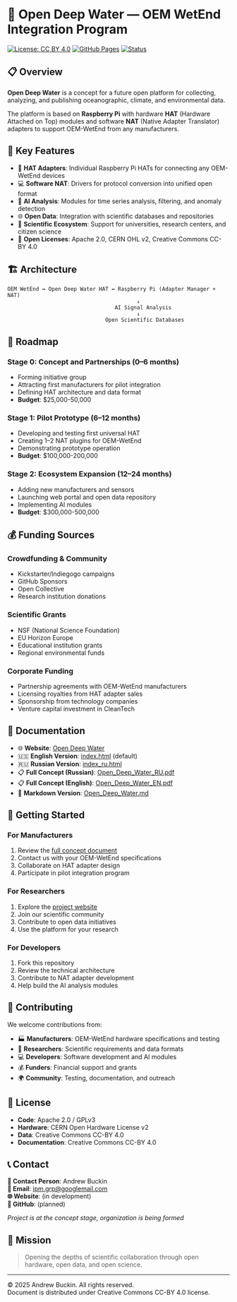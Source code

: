 # 🌊 Open Deep Water — OEM WetEnd Integration Program

[![License: CC BY 4.0](https://img.shields.io/badge/License-CC%20BY%204.0-lightgrey.svg)](https://creativecommons.org/licenses/by/4.0/)
[![GitHub Pages](https://img.shields.io/badge/GitHub%20Pages-Live-brightgreen)](https://ipmgroup.github.io/Open_Deep_Water/)
[![Status](https://img.shields.io/badge/Status-Concept-yellow)](https://github.com/ipmgroup/Open_Deep_Water)

## 📋 Overview

**Open Deep Water** is a concept for a future open platform for collecting, analyzing, and publishing oceanographic, climate, and environmental data.

The platform is based on **Raspberry Pi** with hardware **HAT** (Hardware Attached on Top) modules and software **NAT** (Native Adapter Translator) adapters to support OEM-WetEnd from any manufacturers.

## 🌟 Key Features

- 🔧 **HAT Adapters**: Individual Raspberry Pi HATs for connecting any OEM-WetEnd devices
- 💻 **Software NAT**: Drivers for protocol conversion into unified open format
- 🤖 **AI Analysis**: Modules for time series analysis, filtering, and anomaly detection
- 🌐 **Open Data**: Integration with scientific databases and repositories
- 🔬 **Scientific Ecosystem**: Support for universities, research centers, and citizen science
- 📜 **Open Licenses**: Apache 2.0, CERN OHL v2, Creative Commons CC-BY 4.0

## 🏗️ Architecture

```
OEM WetEnd ↔ Open Deep Water HAT ↔ Raspberry Pi (Adapter Manager + NAT)
                                         ↓
                                  AI Signal Analysis
                                         ↓
                               Open Scientific Databases
```

## 📅 Roadmap

### Stage 0: Concept and Partnerships (0–6 months)
- Forming initiative group
- Attracting first manufacturers for pilot integration
- Defining HAT architecture and data format
- **Budget**: $25,000-50,000

### Stage 1: Pilot Prototype (6–12 months)
- Developing and testing first universal HAT
- Creating 1–2 NAT plugins for OEM-WetEnd
- Demonstrating prototype operation
- **Budget**: $100,000-200,000

### Stage 2: Ecosystem Expansion (12–24 months)
- Adding new manufacturers and sensors
- Launching web portal and open data repository
- Implementing AI modules
- **Budget**: $300,000-500,000

## 💰 Funding Sources

### Crowdfunding & Community
- Kickstarter/Indiegogo campaigns
- GitHub Sponsors
- Open Collective
- Research institution donations

### Scientific Grants
- NSF (National Science Foundation)
- EU Horizon Europe
- Educational institution grants
- Regional environmental funds

### Corporate Funding
- Partnership agreements with OEM-WetEnd manufacturers
- Licensing royalties from HAT adapter sales
- Sponsorship from technology companies
- Venture capital investment in CleanTech

## 📄 Documentation

- 🌐 **Website**: [Open Deep Water](https://ipmgroup.github.io/Open_Deep_Water/)
- 🇺🇸 **English Version**: [index.html](https://ipmgroup.github.io/Open_Deep_Water/index.html) (default)
- 🇷🇺 **Russian Version**: [index_ru.html](https://ipmgroup.github.io/Open_Deep_Water/index_ru.html)
- 📋 **Full Concept (Russian)**: [Open_Deep_Water_RU.pdf](Open_Deep_Water_RU.pdf)
- 📋 **Full Concept (English)**: [Open_Deep_Water_EN.pdf](Open_Deep_Water_EN.pdf)
- 📝 **Markdown Version**: [Open_Deep_Water.md](Open_Deep_Water.md)

## 🚀 Getting Started

### For Manufacturers
1. Review the [full concept document](Open_Deep_Water_EN.pdf)
2. Contact us with your OEM-WetEnd specifications
3. Collaborate on HAT adapter design
4. Participate in pilot integration program

### For Researchers
1. Explore the [project website](https://ipmgroup.github.io/Open_Deep_Water/)
2. Join our scientific community
3. Contribute to open data initiatives
4. Use the platform for your research

### For Developers
1. Fork this repository
2. Review the technical architecture
3. Contribute to NAT adapter development
4. Help build the AI analysis modules

## 🤝 Contributing

We welcome contributions from:
- 🏭 **Manufacturers**: OEM-WetEnd hardware specifications and testing
- 🔬 **Researchers**: Scientific requirements and data formats
- 💻 **Developers**: Software development and AI modules
- 💰 **Funders**: Financial support and grants
- 🌍 **Community**: Testing, documentation, and outreach

## 📜 License

- **Code**: Apache 2.0 / GPLv3
- **Hardware**: CERN Open Hardware License v2
- **Data**: Creative Commons CC-BY 4.0
- **Documentation**: Creative Commons CC-BY 4.0

## 📞 Contact

**👤 Contact Person**: Andrew Buckin  
**📧 Email**: [ipm.grp@googlemail.com](mailto:ipm.grp@googlemail.com)  
**🌐 Website**: (in development)  
**📱 GitHub**: (planned)  

*Project is at the concept stage, organization is being formed*

## 🌊 Mission

> Opening the depths of scientific collaboration through open hardware, open data, and open science.

---

© 2025 Andrew Buckin. All rights reserved.  
Document is distributed under Creative Commons CC-BY 4.0 license.
